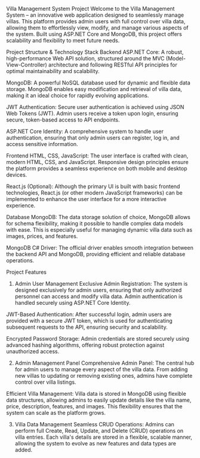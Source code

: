 Villa Management System Project
Welcome to the Villa Management System – an innovative web application designed to seamlessly manage villas. This platform provides admin users with full control over villa data, allowing them to effortlessly view, modify, and manage various aspects of the system. Built using ASP.NET Core and MongoDB, this project offers scalability and flexibility to meet future needs.

Project Structure & Technology Stack
Backend
ASP.NET Core: A robust, high-performance Web API solution, structured around the MVC (Model-View-Controller) architecture and following RESTful API principles for optimal maintainability and scalability.

MongoDB: A powerful NoSQL database used for dynamic and flexible data storage. MongoDB enables easy modification and retrieval of villa data, making it an ideal choice for rapidly evolving applications.

JWT Authentication: Secure user authentication is achieved using JSON Web Tokens (JWT). Admin users receive a token upon login, ensuring secure, token-based access to API endpoints.

ASP.NET Core Identity: A comprehensive system to handle user authentication, ensuring that only admin users can register, log in, and access sensitive information.

Frontend
HTML, CSS, JavaScript: The user interface is crafted with clean, modern HTML, CSS, and JavaScript. Responsive design principles ensure the platform provides a seamless experience on both mobile and desktop devices.

React.js (Optional): Although the primary UI is built with basic frontend technologies, React.js (or other modern JavaScript frameworks) can be implemented to enhance the user interface for a more interactive experience.

Database
MongoDB: The data storage solution of choice, MongoDB allows for schema flexibility, making it possible to handle complex data models with ease. This is especially useful for managing dynamic villa data such as images, prices, and features.

MongoDB C# Driver: The official driver enables smooth integration between the backend API and MongoDB, providing efficient and reliable database operations.

Project Features
1. Admin User Management
Exclusive Admin Registration: The system is designed exclusively for admin users, ensuring that only authorized personnel can access and modify villa data. Admin authentication is handled securely using ASP.NET Core Identity.

JWT-Based Authentication: After successful login, admin users are provided with a secure JWT token, which is used for authenticating subsequent requests to the API, ensuring security and scalability.

Encrypted Password Storage: Admin credentials are stored securely using advanced hashing algorithms, offering robust protection against unauthorized access.

2. Admin Management Panel
Comprehensive Admin Panel: The central hub for admin users to manage every aspect of the villa data. From adding new villas to updating or removing existing ones, admins have complete control over villa listings.

Efficient Villa Management: Villa data is stored in MongoDB using flexible data structures, allowing admins to easily update details like the villa name, price, description, features, and images. This flexibility ensures that the system can scale as the platform grows.

3. Villa Data Management
Seamless CRUD Operations: Admins can perform full Create, Read, Update, and Delete (CRUD) operations on villa entries. Each villa's details are stored in a flexible, scalable manner, allowing the system to evolve as new features and data types are added.
